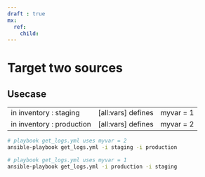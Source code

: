 ```yaml
---
draft : true
mx:  
  ref:
    child:
---
```


# Target two sources
## Usecase
||||
|-|-|-|
|in inventory : staging|[all:vars] defines|myvar = 1
|in inventory : production|[all:vars] defines|myvar = 2
```bash
# playbook get_logs.yml uses myvar = 2
ansible-playbook get_logs.yml -i staging -i production

# playbook get_logs.yml uses myvar = 1
ansible-playbook get_logs.yml -i production -i staging 
```
